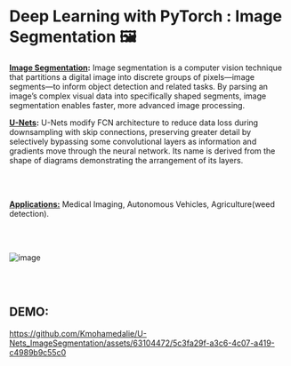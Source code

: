 # Deep Learning with PyTorch : Image Segmentation 🖼️


**[Image Segmentation](https://www.ibm.com/topics/image-segmentation#:~:text=Image%20segmentation%20is%20a%20computer,faster%2C%20more%20advanced%20image%20processing.):** Image segmentation is a computer vision technique that partitions a digital image into discrete groups of pixels—image segments—to inform object detection and related tasks. By parsing an image’s complex visual data into specifically shaped segments, image segmentation enables faster, more advanced image processing.


**[U-Nets](https://www.ibm.com/topics/image-segmentation#:~:text=Image%20segmentation%20is%20a%20computer,faster%2C%20more%20advanced%20image%20processing.):** U-Nets modify FCN architecture to reduce data loss during downsampling with skip connections, preserving greater detail by selectively bypassing some convolutional layers as information and gradients move through the neural network. Its name is derived from the shape of diagrams demonstrating the arrangement of its layers.


<br>
<br>

**[Applications:](https://deeplobe.ai/image-segmentation-the-most-interesting-applications/)**  Medical Imaging, Autonomous Vehicles, Agriculture(weed detection).


<br>
<br>





![image](https://github.com/Kmohamedalie/U-Nets_ImageSegmentation/assets/63104472/9c146f68-a26f-4715-8630-62f606b469b5)





<br>
<br>



## **DEMO:**

https://github.com/Kmohamedalie/U-Nets_ImageSegmentation/assets/63104472/5c3fa29f-a3c6-4c07-a419-c4989b9c55c0





